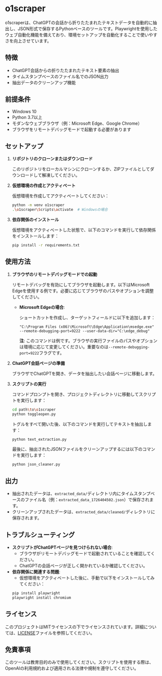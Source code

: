 # o1scraper
o1scraperは、ChatGPTの会話から折りたたまれたテキストデータを自動的に抽出し、JSON形式で保存するPythonベースのツールです。Playwrightを使用したウェブ自動化機能を備えており、環境セットアップを自動化することで使いやすさを向上させています。

## 特徴
- ChatGPT会話からの折りたたまれたテキスト要素の抽出
- タイムスタンプベースのファイル名でのJSON出力
- 抽出データのクリーンアップ機能

## 前提条件
- Windows 10
- Python 3.7以上
- モダンなウェブブラウザ（例：Microsoft Edge、Google Chrome）
- ブラウザをリモートデバッグモードで起動する必要があります

## セットアップ
1. **リポジトリのクローンまたはダウンロード**
   
   このリポジトリをローカルマシンにクローンするか、ZIPファイルとしてダウンロードして解凍してください。

2. **仮想環境の作成とアクティベート**
   
   仮想環境を作成してアクティベートしてください：
   ```bash
   python -m venv o1scraper
   .\o1scraper\Scripts\activate  # Windowsの場合
   ```

3. **依存関係のインストール**
   
   仮想環境をアクティベートした状態で、以下のコマンドを実行して依存関係をインストールします：
   ```bash
   pip install -r requirements.txt
   ```

## 使用方法
1. **ブラウザのリモートデバッグモードでの起動**
   
   リモートデバッグを有効にしてブラウザを起動します。以下はMicrosoft Edgeを使用する例です。必要に応じてブラウザのパスやオプションを調整してください。
   - **Microsoft Edgeの場合**:
     
     ショートカットを作成し、ターゲットフィールドに以下を追加します：
     ```
     "C:\Program Files (x86)\Microsoft\Edge\Application\msedge.exe" --remote-debugging-port=9222 --user-data-dir="C:\edge_debug"
     ```
     
     **注**: このコマンドは例です。ブラウザの実行ファイルのパスやオプションは環境に応じて変更してください。重要なのは`--remote-debugging-port=9222`フラグです。

2. **ChatGPT会話ページの準備**
   
   ブラウザでChatGPTを開き、データを抽出したい会話ページに移動します。

3. **スクリプトの実行**
   
   コマンドプロンプトを開き、プロジェクトディレクトリに移動してスクリプトを実行します：
   ```bash
   cd path\to\o1scraper
   python toggleopen.py
   ```
   トグルをすべて開いた後、以下のコマンドを実行してテキストを抽出します：
   ```bash
   python text_extraction.py
   ```
   最後に、抽出されたJSONファイルをクリーンアップするには以下のコマンドを実行します：
   ```bash
   python json_cleaner.py
   ```

## 出力
- 抽出されたデータは、`extracted_data/`ディレクトリ内にタイムスタンプベースのファイル名（例：`extracted_data_1726404502.json`）で保存されます。
- クリーンアップされたデータは、`extracted_data/cleaned/`ディレクトリに保存されます。

## トラブルシューティング
- **スクリプトがChatGPTページを見つけられない場合**:
  - ブラウザがリモートデバッグモードで起動されていることを確認してください。
  - ChatGPTの会話ページが正しく開かれているか確認してください。
- **依存関係に関連する問題**:
  - 仮想環境をアクティベートした後に、手動で以下をインストールしてみてください：
  ```bash
  pip install playwright
  playwright install chromium
  ```

## ライセンス
このプロジェクトはMITライセンスの下でライセンスされています。詳細については、[LICENSE](LICENSE)ファイルを参照してください。

## 免責事項
このツールは教育目的のみで使用してください。スクリプトを使用する際は、OpenAIの利用規約および適用される法律や規制を遵守してください。